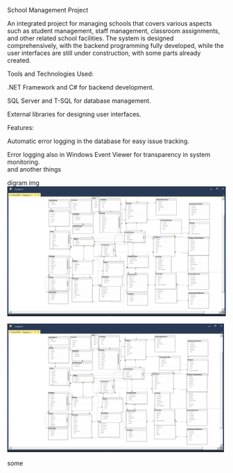  School Management Project

An integrated project for managing schools that covers various aspects such as student management, staff management, classroom assignments, and other related school facilities. The system is designed comprehensively, with the backend programming fully developed, while the user interfaces are still under construction, with some parts already created.

Tools and Technologies Used:

.NET Framework and C# for backend development.

SQL Server and T-SQL for database management.

External libraries for designing user interfaces.

Features:

Automatic error logging in the database for easy issue tracking.

Error logging also in Windows Event Viewer for transparency in system monitoring.  
and another things 



digram img
![digram](./DB/digram.png)

<img src="./DB/digram.png" width="500" />

some 
